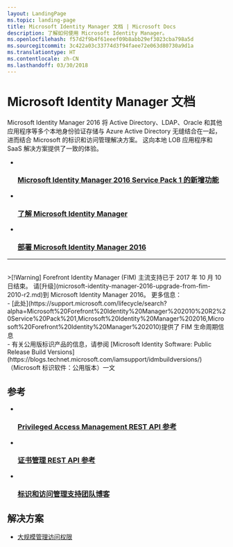```yaml
---
layout: LandingPage
ms.topic: landing-page
title: Microsoft Identity Manager 文档 | Microsoft Docs
description: 了解如何使用 Microsoft Identity Manager。
ms.openlocfilehash: f57d2f9b4f61eeef09b8abb29ef3023cba798a5d
ms.sourcegitcommit: 3c422a03c33774d3f94faee72e063d80730a9d1a
ms.translationtype: HT
ms.contentlocale: zh-CN
ms.lasthandoff: 03/30/2018
---
```

# <a name="microsoft-identity-manager-documentation"></a>Microsoft Identity Manager 文档

Microsoft Identity Manager 2016 将 Active Directory、LDAP、Oracle 和其他应用程序等多个本地身份验证存储与 Azure Active Directory 无缝结合在一起，进而结合 Microsoft 的标识和访问管理解决方案。 这向本地 LOB 应用程序和 SaaS 解决方案提供了一致的体验。

<ul class="panelContent cardsFTitle">
    <li>
        <a href="/microsoft-identity-manager/microsoft-identity-manager-2016-sp1-release-notes">
        <div class="cardSize">
            <div class="cardPadding">
                <div class="card">
                    <div class="cardImageOuter">
                        <div class="cardImage">
                            <img src="/media/common/i_whats-new.svg" alt="" />
                        </div>
                    </div>
                    <div class="cardText">
                        <h3>Microsoft Identity Manager 2016 Service Pack 1 的新增功能</h3>
                    </div>
                </div>
            </div>
        </div>
        </a>
    </li>
    <li>
        <a href="/microsoft-identity-manager/microsoft-identity-manager-2016">
        <div class="cardSize">
            <div class="cardPadding">
                <div class="card">
                    <div class="cardImageOuter">
                        <div class="cardImage">
                            <img src="/media/common/i_learn-about.svg" alt="" />
                        </div>
                    </div>
                    <div class="cardText">
                        <h3>了解 Microsoft Identity Manager</h3>                    </div>
                </div>
            </div>
        </div>
        </a>
    </li>
    <li>
        <a href="/microsoft-identity-manager/microsoft-identity-manager-deploy">
        <div class="cardSize">
            <div class="cardPadding">
                <div class="card">
                    <div class="cardImageOuter">
                        <div class="cardImage">
                            <img src="/media/common/deploy.svg" alt="" />
                        </div>
                    </div>
                    <div class="cardText">
                        <h3>部署 Microsoft Identity Manager 2016</h3>
                    </div>
                </div>
            </div>
        </div>
        </a>
    </li>
</ul>

---
<br>
>[!Warning]
Forefront Identity Manager (FIM) 主流支持已于 2017 年 10 月 10 日结束。 请[升级](microsoft-identity-manager-2016-upgrade-from-fim-2010-r2.md)到 Microsoft Identity Manager 2016。 更多信息： </br>  - [此处](https://support.microsoft.com/lifecycle/search?alpha=Microsoft%20Forefront%20Identity%20Manager%202010%20R2%20Service%20Pack%201,Microsoft%20Identity%20Manager%202016,Microsoft%20Forefront%20Identity%20Manager%202010)提供了 FIM 生命周期信息 </br> - 有关公用版标识产品的信息，请参阅 [Microsoft Identity Software: Public Release Build Versions](https://blogs.technet.microsoft.com/iamsupport/idmbuildversions/)（Microsoft 标识软件：公用版本）一文

<h2>参考</h2>
<ul class="panelContent cardsFTitle">
    <li>
        <a href="/microsoft-identity-manager/reference/privileged-access-management-rest-api-reference">
        <div class="cardSize">
            <div class="cardPadding">
                <div class="card">
                    <div class="cardImageOuter">
                        <div class="cardImage">
                            <img src="/media/common/i_reference.svg" alt="" />
                        </div>
                    </div>
                    <div class="cardText">
                        <h3>Privileged Access Management REST API 参考</h3>
                    </div>
                </div>
            </div>
        </div>
        </a>
    </li>
        <li>
        <a href="/microsoft-identity-manager/reference/certificate-management-rest-api-reference">
        <div class="cardSize">
            <div class="cardPadding">
                <div class="card">
                    <div class="cardImageOuter">
                        <div class="cardImage">
                            <img src="/media/common/i_reference.svg" alt="" />
                        </div>
                    </div>
                    <div class="cardText">
                        <h3>证书管理 REST API 参考</h3>
                    </div>
                </div>
            </div>
        </div>
        </a>
    </li>
    <li>
        <a href="https://blogs.technet.microsoft.com/iamsupport/">
        <div class="cardSize">
            <div class="cardPadding">
                <div class="card">
                    <div class="cardImageOuter">
                        <div class="cardImage">
                            <img src="/media/common/i_blog.svg" alt="" />
                        </div>
                    </div>
                    <div class="cardText">
                        <h3>标识和访问管理支持团队博客</h3>
                    </div>
                </div>
            </div>
        </div>
        </a>
    </li>
</ul>

<h2>解决方案</h2>
<ul class="panelContent cardsW">
    <li>
        <div class="cardSize">
            <div class="cardPadding">
                <div class="card">
                    <div class="cardText">
                        <p><a href="/enterprise-mobility-security/solutions/manage-access-at-scale">大规模管理访问权限</a></p>
                    </div>
                </div>
            </div>
        </div>
    </li>
</ul>
